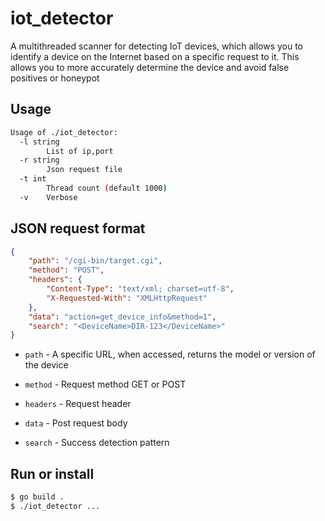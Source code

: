 # iot_detector
A multithreaded scanner for detecting IoT devices, which allows you to identify a device on the Internet based on a specific request to it. This allows you to more accurately determine the device and avoid false positives or honeypot


## Usage
```bash
Usage of ./iot_detector:
  -l string
        List of ip,port
  -r string
        Json request file
  -t int
        Thread count (default 1000)
  -v    Verbose
```


## JSON request format
```json
{
    "path": "/cgi-bin/target.cgi",
    "method": "POST",
    "headers": {
        "Content-Type": "text/xml; charset=utf-8",
        "X-Requested-With": "XMLHttpRequest"
    },
    "data": "action=get_device_info&method=1",
    "search": "<DeviceName>DIR-123</DeviceName>"
}
```

* `path` - A specific URL, when accessed, returns the model or version of the device

* `method` - Request method GET or POST

* `headers` - Request header

* `data` - Post request body

* `search` - Success detection pattern


## Run or install
```bash
$ go build .
$ ./iot_detector ...
```
